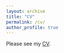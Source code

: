 ```yaml
---
layout: archive
title: "CV"
permalink: /cv/
author_profile: true
---
```


Please see my [CV](https://tcui-pitt.github.io/files/CV_Cui.pdf).
